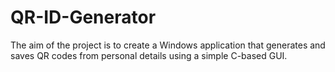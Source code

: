 # QR-ID-Generator
The aim of the project is to create a Windows application that generates and saves QR codes from personal details using a simple C-based GUI.
